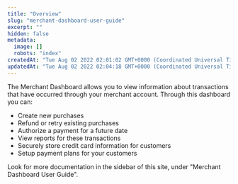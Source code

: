 ```yaml
---
title: "Overview"
slug: "merchant-dashboard-user-guide"
excerpt: ""
hidden: false
metadata: 
  image: []
  robots: "index"
createdAt: "Tue Aug 02 2022 02:01:02 GMT+0000 (Coordinated Universal Time)"
updatedAt: "Tue Aug 02 2022 02:04:18 GMT+0000 (Coordinated Universal Time)"
---
```

The Merchant Dashboard allows you to view information about transactions that have occurred through your merchant account. Through this dashboard you can:

- Create new purchases
- Refund or retry existing purchases
- Authorize a payment for a future date
- View reports for these transactions
- Securely store credit card information for customers
- Setup payment plans for your customers

Look for more documentation in the sidebar of this site, under "Merchant Dashboard User Guide".
